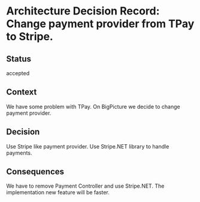 # Architecture Decision Record: Change payment provider from TPay to Stripe.

## Status

accepted

## Context

We have some problem with TPay. On BigPicture we decide to change payment provider.

## Decision

Use Stripe like payment provider. 
Use Stripe.NET library to handle payments.

## Consequences

We have to remove Payment Controller and use Stripe.NET.
The implementation new feature will be faster.
